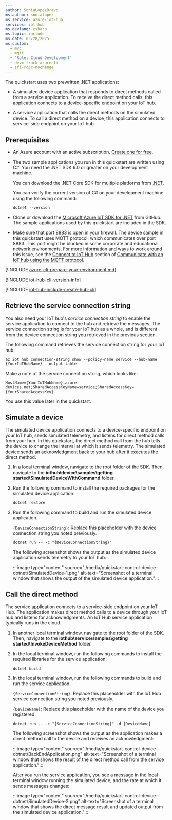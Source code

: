 ```yaml
---
author: SoniaLopezBravo
ms.author: sonialopez
ms.service: azure-iot-hub
services: iot-hub
ms.devlang: csharp
ms.topic: include
ms.date: 03/28/2025
ms.custom:
  - mvc
  - mqtt
  - 'Role: Cloud Development'
  - devx-track-azurecli
  - sfi-ropc-nochange
---
```


The quickstart uses two prewritten .NET applications:

* A simulated device application that responds to direct methods called from a service application. To receive the direct method calls, this application connects to a device-specific endpoint on your IoT hub.

* A service application that calls the direct methods on the simulated device. To call a direct method on a device, this application connects to service-side endpoint on your IoT hub.

## Prerequisites

* An Azure account with an active subscription. [Create one for free](https://azure.microsoft.com/free/?ref=microsoft.com&utm_source=microsoft.com&utm_medium=docs&utm_campaign=visualstudio).

* The two sample applications you run in this quickstart are written using C#. You need the .NET SDK 6.0 or greater on your development machine.

    You can download the .NET Core SDK for multiple platforms from [.NET](https://dotnet.microsoft.com/download).

    You can verify the current version of C# on your development machine using the following command:

    ```cmd/sh
    dotnet --version
    ```

* Clone or download the [Microsoft Azure IoT SDK for .NET](https://github.com/Azure/azure-iot-sdk-csharp) from GitHub. The sample applications used by this quickstart are included in the SDK.

* Make sure that port 8883 is open in your firewall. The device sample in this quickstart uses MQTT protocol, which communicates over port 8883. This port might be blocked in some corporate and educational network environments. For more information and ways to work around this issue, see the [Connect to IoT Hub](../articles/iot/iot-mqtt-connect-to-iot-hub.md#connect-to-iot-hub) section of [Communicate with an IoT hub using the MQTT protocol](../articles/iot/iot-mqtt-connect-to-iot-hub.md).

[!INCLUDE [azure-cli-prepare-your-environment.md](~/reusable-content/azure-cli/azure-cli-prepare-your-environment-no-header.md)]

[!INCLUDE [iot-hub-cli-version-info](./iot-hub-cli-version-info.md)]

[!INCLUDE [iot-hub-include-create-hub-cli](./iot-hub-include-create-hub-cli.md)]

## Retrieve the service connection string

You also need your IoT hub's _service connection string_ to enable the service application to connect to the hub and retrieve the messages. The service connection string is for your IoT hub as a whole, and is different from the device connection string you retrieved in the previous section.

The following command retrieves the service connection string for your IoT hub:

```azurecli-interactive
az iot hub connection-string show --policy-name service --hub-name {YourIoTHubName} --output table
```

Make a note of the service connection string, which looks like:

   `HostName={YourIoTHubName}.azure-devices.net;SharedAccessKeyName=service;SharedAccessKey={YourSharedAccessKey}`

You use this value later in the quickstart.

## Simulate a device

The simulated device application connects to a device-specific endpoint on your IoT hub, sends simulated telemetry, and listens for direct method calls from your hub. In this quickstart, the direct method call from the hub tells the device to change the interval at which it sends telemetry. The simulated device sends an acknowledgment back to your hub after it executes the direct method.

1. In a local terminal window, navigate to the root folder of the SDK. Then, navigate to the **iothub\device\samples\getting started\SimulatedDeviceWithCommand** folder.

2. Run the following command to install the required packages for the simulated device application:

    ```cmd/sh
    dotnet restore
    ```

3. Run the following command to build and run the simulated device application.

    `{DeviceConnectionString}`: Replace this placeholder with the device connection string you noted previously.

    ```cmd/sh
    dotnet run -- -c "{DeviceConnectionString}"
    ```

    The following screenshot shows the output as the simulated device application sends telemetry to your IoT hub:

    :::image type="content" source="./media/quickstart-control-device-dotnet/SimulatedDevice-1.png" alt-text="Screenshot of a terminal window that shows the output of the simulated device application.":::

## Call the direct method

The service application connects to a service-side endpoint on your IoT Hub. The application makes direct method calls to a device through your IoT hub and listens for acknowledgments. An IoT Hub service application typically runs in the cloud.

1. In another local terminal window, navigate to the root folder of the SDK. Then, navigate to the **iothub\service\samples\getting started\InvokeDeviceMethod** folder.

2. In the local terminal window, run the following commands to install the required libraries for the service application:

    ```cmd/sh
    dotnet build
    ```

3. In the local terminal window, run the following commands to build and run the service application.

    `{ServiceConnectionString}`: Replace this placeholder with the IoT Hub service connection string you noted previously.

    `{DeviceName}`: Replace this placeholder with the name of the device you registered.

    ```cmd/sh
    dotnet run -- -c "{ServiceConnectionString}" -d {DeviceName}
    ```

    The following screenshot shows the output as the application makes a direct method call to the device and receives an acknowledgment:

    :::image type="content" source="./media/quickstart-control-device-dotnet/BackEndApplication.png" alt-text="Screenshot of a terminal window that shows the result of the direct method call from the service application.":::
    
    After you run the service application, you see a message in the local terminal window running the simulated device, and the rate at which it sends messages changes:

    :::image type="content" source="./media/quickstart-control-device-dotnet/SimulatedDevice-2.png" alt-text="Screenshot of a terminal window that shows the direct message result and updated output from the simulated device application.":::
    